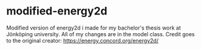 # modified-energy2d
Modified version of energy2d i made for my bachelor's thesis work at Jönköping university. All of my changes are in the model class.
Credit goes to the original creator: https://energy.concord.org/energy2d/
